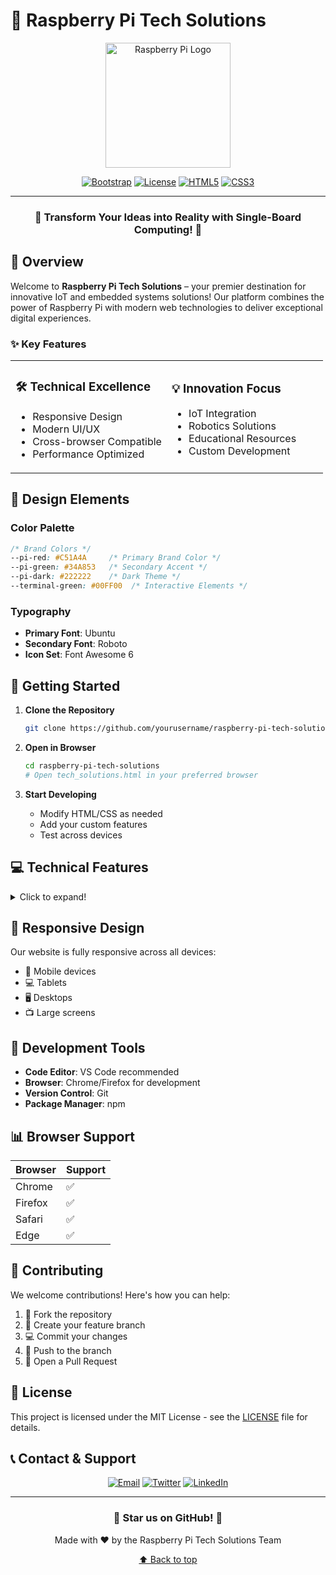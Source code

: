 # 🚀 Raspberry Pi Tech Solutions

<div align="center">

<img src="https://www.raspberrypi.com/app/uploads/2022/02/COLOUR-Raspberry-Pi-Symbol-Registered.png" width="200" alt="Raspberry Pi Logo">

[![Bootstrap](https://img.shields.io/badge/Bootstrap-5.3-purple?style=for-the-badge&logo=bootstrap)](https://getbootstrap.com/)
[![License](https://img.shields.io/badge/License-MIT-blue?style=for-the-badge)](LICENSE)
[![HTML5](https://img.shields.io/badge/HTML5-E34F26?style=for-the-badge&logo=html5&logoColor=white)](https://www.w3.org/TR/html52/)
[![CSS3](https://img.shields.io/badge/CSS3-1572B6?style=for-the-badge&logo=css3&logoColor=white)](https://www.w3.org/Style/CSS/)

---

### 🌟 Transform Your Ideas into Reality with Single-Board Computing! 🌟

</div>

## 🎯 Overview

Welcome to **Raspberry Pi Tech Solutions** – your premier destination for innovative IoT and embedded systems solutions! Our platform combines the power of Raspberry Pi with modern web technologies to deliver exceptional digital experiences.

### ✨ Key Features

<table>
  <tr>
    <td width="50%">
      <h3>🛠️ Technical Excellence</h3>
      <ul>
        <li>Responsive Design</li>
        <li>Modern UI/UX</li>
        <li>Cross-browser Compatible</li>
        <li>Performance Optimized</li>
      </ul>
    </td>
    <td width="50%">
      <h3>💡 Innovation Focus</h3>
      <ul>
        <li>IoT Integration</li>
        <li>Robotics Solutions</li>
        <li>Educational Resources</li>
        <li>Custom Development</li>
      </ul>
    </td>
  </tr>
</table>

## 🎨 Design Elements

### Color Palette
```css
/* Brand Colors */
--pi-red: #C51A4A     /* Primary Brand Color */
--pi-green: #34A853   /* Secondary Accent */
--pi-dark: #222222    /* Dark Theme */
--terminal-green: #00FF00  /* Interactive Elements */
```

### Typography
- **Primary Font**: Ubuntu
- **Secondary Font**: Roboto
- **Icon Set**: Font Awesome 6

## 🚀 Getting Started

1. **Clone the Repository**
   ```bash
   git clone https://github.com/yourusername/raspberry-pi-tech-solutions.git
   ```

2. **Open in Browser**
   ```bash
   cd raspberry-pi-tech-solutions
   # Open tech_solutions.html in your preferred browser
   ```

3. **Start Developing**
   - Modify HTML/CSS as needed
   - Add your custom features
   - Test across devices

## 💻 Technical Features

<details>
<summary>Click to expand!</summary>

### 🔥 Frontend Technologies
- **Bootstrap 5.3** for responsive layouts
- **Custom CSS** with modern animations
- **JavaScript** for interactive features
- **Font Awesome** for scalable icons

### 🎯 Performance Optimizations
- Lazy loading images
- Minified resources
- Optimized animations
- Mobile-first approach

### 🛡️ Security Features
- Form validation
- XSS protection
- Secure dependencies
- Regular updates

</details>

## 📱 Responsive Design

Our website is fully responsive across all devices:
- 📱 Mobile devices
- 💻 Tablets
- 🖥️ Desktops
- 📺 Large screens

## 🔧 Development Tools

- **Code Editor**: VS Code recommended
- **Browser**: Chrome/Firefox for development
- **Version Control**: Git
- **Package Manager**: npm

## 📊 Browser Support

| Browser | Support |
|---------|---------|
| Chrome  | ✅      |
| Firefox | ✅      |
| Safari  | ✅      |
| Edge    | ✅      |

## 🤝 Contributing

We welcome contributions! Here's how you can help:

1. 🍴 Fork the repository
2. 🔧 Create your feature branch
3. 💻 Commit your changes
4. 🚀 Push to the branch
5. 🎉 Open a Pull Request

## 📜 License

This project is licensed under the MIT License - see the [LICENSE](LICENSE) file for details.

## 📞 Contact & Support

<div align="center">

[![Email](https://img.shields.io/badge/Email-D14836?style=for-the-badge&logo=gmail&logoColor=white)](mailto:support@raspberrypisolutions.com)
[![Twitter](https://img.shields.io/badge/Twitter-1DA1F2?style=for-the-badge&logo=twitter&logoColor=white)](https://twitter.com/raspberrypi)
[![LinkedIn](https://img.shields.io/badge/LinkedIn-0077B5?style=for-the-badge&logo=linkedin&logoColor=white)](https://linkedin.com/company/raspberry-pi)

</div>

---

<div align="center">

### 🌟 Star us on GitHub! 🌟

Made with ❤️ by the Raspberry Pi Tech Solutions Team

[⬆ Back to top](#-raspberry-pi-tech-solutions)

</div>
